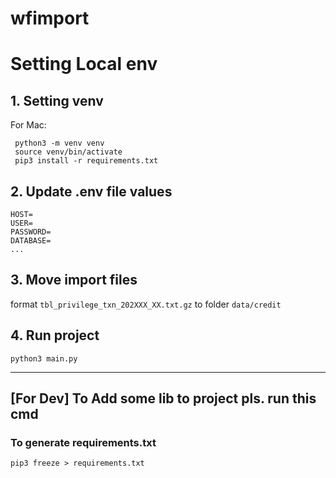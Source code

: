 # wfimport

# Setting Local env

## 1. Setting venv

For Mac:
```
 python3 -m venv venv
 source venv/bin/activate 
 pip3 install -r requirements.txt
```


## 2. Update .env file values
```
HOST=
USER=
PASSWORD=
DATABASE=
...
```

## 3. Move import files 
format `tbl_privilege_txn_202XXX_XX.txt.gz` to folder `data/credit`


## 4. Run project
```
python3 main.py
```

---

## [For Dev] To Add some lib to project pls. run this cmd
### To generate requirements.txt
```
pip3 freeze > requirements.txt
```